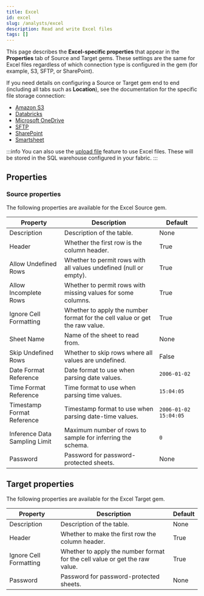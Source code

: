 ```yaml
---
title: Excel
id: excel
slug: /analysts/excel
description: Read and write Excel files
tags: []
---
```


This page describes the **Excel-specific properties** that appear in the **Properties** tab of Source and Target gems. These settings are the same for Excel files regardless of which connection type is configured in the gem (for example, S3, SFTP, or SharePoint).

If you need details on configuring a Source or Target gem end to end (including all tabs such as **Location**), see the documentation for the specific file storage connection:

- [Amazon S3](/analysts/s3-gem)
- [Databricks](/analysts/databricks-volumes-gem)
- [Microsoft OneDrive](/analysts/onedrive-gem)
- [SFTP](/analysts/sftp-gem)
- [SharePoint](/analysts/sharepoint-gem)
- [Smartsheet](/analysts/smartsheet-gem)

:::info
You can also use the [upload file](docs/analysts/development/gems/source-target/table/upload-files.md) feature to use Excel files. These will be stored in the SQL warehouse configured in your fabric.
:::

## Properties

### Source properties

The following properties are available for the Excel Source gem.

| Property                      | Description                                                                 | Default               |
| ----------------------------- | --------------------------------------------------------------------------- | --------------------- |
| Description                   | Description of the table.                                                   | None                  |
| Header                        | Whether the first row is the column header.                                 | True                  |
| Allow Undefined Rows          | Whether to permit rows with all values undefined (null or empty).           | True                  |
| Allow Incomplete Rows         | Whether to permit rows with missing values for some columns.                | True                  |
| Ignore Cell Formatting        | Whether to apply the number format for the cell value or get the raw value. | True                  |
| Sheet Name                    | Name of the sheet to read from.                                             | None                  |
| Skip Undefined Rows           | Whether to skip rows where all values are undefined.                        | False                 |
| Date Format Reference         | Date format to use when parsing date values.                                | `2006-01-02`          |
| Time Format Reference         | Time format to use when parsing time values.                                | `15:04:05`            |
| Timestamp Format Reference    | Timestamp format to use when parsing date-time values.                      | `2006-01-02 15:04:05` |
| Inference Data Sampling Limit | Maximum number of rows to sample for inferring the schema.                  | `0`                   |
| Password                      | Password for password-protected sheets.                                     | None                  |

## Target properties

The following properties are available for the Excel Target gem.

| Property               | Description                                                                 | Default |
| ---------------------- | --------------------------------------------------------------------------- | ------- |
| Description            | Description of the table.                                                   | None    |
| Header                 | Whether to make the first row the column header.                            | True    |
| Ignore Cell Formatting | Whether to apply the number format for the cell value or get the raw value. | True    |
| Password               | Password for password-protected sheets.                                     | None    |
